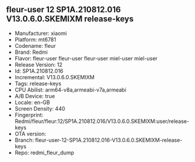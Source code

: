 ## fleur-user 12 SP1A.210812.016 V13.0.6.0.SKEMIXM release-keys
- Manufacturer: xiaomi
- Platform: mt6781
- Codename: fleur
- Brand: Redmi
- Flavor: fleur-user
fleur-user
fleur-user
miel-user
miel-user
- Release Version: 12
- Id: SP1A.210812.016
- Incremental: V13.0.6.0.SKEMIXM
- Tags: release-keys
- CPU Abilist: arm64-v8a,armeabi-v7a,armeabi
- A/B Device: true
- Locale: en-GB
- Screen Density: 440
- Fingerprint: Redmi/fleur/fleur:12/SP1A.210812.016/V13.0.6.0.SKEMIXM:user/release-keys
- OTA version: 
- Branch: fleur-user-12-SP1A.210812.016-V13.0.6.0.SKEMIXM-release-keys
- Repo: redmi_fleur_dump

